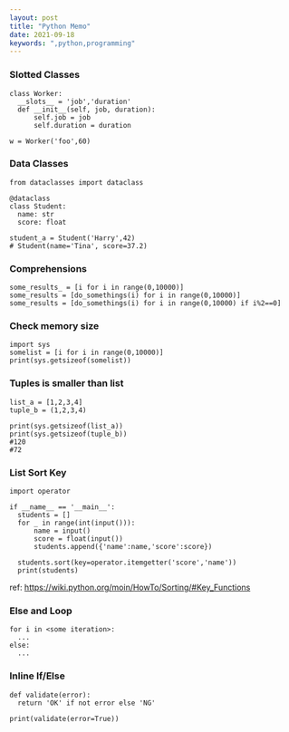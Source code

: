 ```yaml
---
layout: post
title: "Python Memo"
date: 2021-09-18
keywords: ",python,programming"
---
```


### Slotted Classes

  ```
  class Worker:
    __slots__ = 'job','duration'
    def __init__(self, job, duration):
        self.job = job
        self.duration = duration

  w = Worker('foo',60)
  ```

### Data Classes   

  ```
  from dataclasses import dataclass

  @dataclass
  class Student:
    name: str
    score: float

  student_a = Student('Harry',42)
  # Student(name='Tina', score=37.2)
  ```

### Comprehensions  

  ```
  some_results_ = [i for i in range(0,10000)]
  some_results = [do_somethings(i) for i in range(0,10000)]
  some_results = [do_somethings(i) for i in range(0,10000) if i%2==0]
  ```

### Check memory size
  
  ```
  import sys
  somelist = [i for i in range(0,10000)]
  print(sys.getsizeof(somelist))
  ```

### Tuples is smaller than list

  ```
  list_a = [1,2,3,4]
  tuple_b = (1,2,3,4)

  print(sys.getsizeof(list_a))
  print(sys.getsizeof(tuple_b))
  #120
  #72
  ```

### List Sort Key

  ```
  import operator

  if __name__ == '__main__':
    students = []
    for _ in range(int(input())):
        name = input()
        score = float(input())
        students.append({'name':name,'score':score})

    students.sort(key=operator.itemgetter('score','name'))
    print(students)
  ```
  
  ref: https://wiki.python.org/moin/HowTo/Sorting/#Key_Functions

### Else and Loop

  ```
  for i in <some iteration>:
    ...
  else:
    ...
  ```

### Inline If/Else

  ```
  def validate(error):
    return 'OK' if not error else 'NG'

  print(validate(error=True))
  ```
